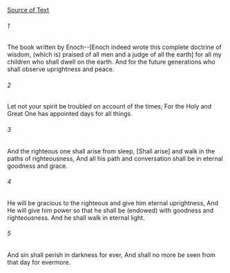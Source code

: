 [Source of Text](https://github.com/scrollmapper/bible_databases_deuterocanonical)

###### 1
The book written by Enoch--[Enoch indeed wrote this complete doctrine of wisdom, (which is) praised of all men and a judge of all the earth] for all my children who shall dwell on the earth. And for the future generations who shall observe uprightness and peace.

###### 2
Let not your spirit be troubled on account of the times; For the Holy and Great One has appointed days for all things.

###### 3
And the righteous one shall arise from sleep, [Shall arise] and walk in the paths of righteousness, And all his path and conversation shall be in eternal goodness and grace.

###### 4
He will be gracious to the righteous and give him eternal uprightness, And He will give him power so that he shall be (endowed) with goodness and righteousness. And he shall walk in eternal light.

###### 5
And sin shall perish in darkness for ever, And shall no more be seen from that day for evermore.